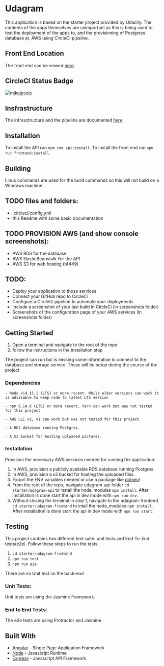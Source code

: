 # Udagram

This application is based on the starter project provided by Udacity. The contents of the apps themselves are unimportant as this is being used to test the deployment of the apps to, and the provisioning of Postgress database at, AWS using CircleCI pipeline.


## Front End Location
The front end can be viewed [here](http://nd0067-c4-frontend.s3-website-us-east-1.amazonaws.com/).


## CircleCI Status Badge
[![mikejpoole](https://circleci.com/gh/mikejpoole/nd0067-c4-udagram.svg?style=svg)](https://circleci.com/gh/mikejpoole/nd0067-c4-udagram)


## Insfrastructure
The infrasctructure and the pipeline are documented [here](/docs/infrastructure.md).



## Installation
To install the API run `npm run api:install`.
To install the front end run `npm run frontend:install`.


## Building
Linux commands are used for the build commands so this will not build on a Windows machine.



## TODO files and folders:
*    .circleci/config.yml
*    this Readme with some basic documentation


## TODO PROVISION AWS (and show console screenshots):
*    AWS RDS for the database
*    AWS ElasticBeanstalk For the API
*    AWS S3 for web hosting (t4449)


## TODO:
*    Deploy your application to those services
*    Connect your GitHub repo to CircleCi
*    Configure a CircleCi pipeline to automate your deployments
*    Include a screenshot of your last build in CircleCi (in screenshots folder)
*    Screenshots of the configuration page of your AWS services (in screenshots folder)


## Getting Started

1. Open a terminal and navigate to the root of the repo
1. follow the instructions in the installation step

The project can run but is missing some information to connect to the database and storage service. These will be setup during the course of the project

### Dependencies

```
- Node v14.15.1 (LTS) or more recent. While older versions can work it is advisable to keep node to latest LTS version

- npm 6.14.8 (LTS) or more recent, Yarn can work but was not tested for this project

- AWS CLI v2, v1 can work but was not tested for this project

- A RDS database running Postgres.

- A S3 bucket for hosting uploaded pictures.

```

### Installation

Provision the necessary AWS services needed for running the application:

1. In AWS, provision a publicly available RDS database running Postgres. <Place holder for link to classroom article>
1. In AWS, provision a s3 bucket for hosting the uploaded files. <Place holder for tlink to classroom article>
1. Export the ENV variables needed or use a package like [dotnev](https://www.npmjs.com/package/dotenv)/.
1. From the root of the repo, navigate udagram-api folder `cd starter/udagram-api` to install the node_modules `npm install`. After installation is done start the api in dev mode with `npm run dev`.
1. Without closing the terminal in step 1, navigate to the udagram-frontend `cd starter/udagram-frontend` to intall the node_modules `npm install`. After installation is done start the api in dev mode with `npm run start`.

## Testing

This project contains two different test suite: unit tests and End-To-End tests(e2e). Follow these steps to run the tests.

1. `cd starter/udagram-frontend`
1. `npm run test`
1. `npm run e2e`

There are no Unit test on the back-end

### Unit Tests:

Unit tests are using the Jasmine Framework.

### End to End Tests:

The e2e tests are using Protractor and Jasmine.

## Built With

- [Angular](https://angular.io/) - Single Page Application Framework
- [Node](https://nodejs.org) - Javascript Runtime
- [Express](https://expressjs.com/) - Javascript API Framework
